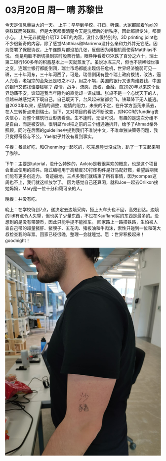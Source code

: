 # 03月20日 周一 晴 苏黎世

今天是信息量巨大的一天。
上午：早早到学校，打扫，听课，大家都顺着Yael的笑眯眯而笑眯眯。但是大家都很清楚今天是洗牌后的新秩序，因此都很专注，都很小心。
上午无非就是介绍T2 DBT的内容，没什么很特别的，3D printing joint也不少很新奇的内容，除了感觉Matthias和Marirena没什么亲和力外并无它感。因为签署了保密协议，上午连照片都没拍几张，反倒因为用相机而使得Matthias不悦。
倒是电脑不断切换到实时股票行情，眼睁睁看着CSX跌了百分之六十，瑞士第二银行160多年的积蓄基本上一天就蒸发了。虽说冰冻三尺，但也不禁唏嘘世事之变。连瑞士银行都能倒闭，瑞士市场都能出现信任危机，世界经济脆弱可见一斑，三十年河东，三十年河西了。可是，瑞信倒闭有整个瑞士政府拨钱，改法，逼人兜着，老祖宗的金条还是取之不尽，用之不竭，美国的银行又该向谁要钱，中国的银行又该找谁要钱呢？
疫情，战争，流感，政权，金融，自2020年以来这个世界动荡不安，谁知道我当年隐约的直觉却一语成谶。张卓不是一个心忧天下的人，但越来越感觉天下既自己，自己既天下，台风起来猪都会飞，铁幕降下无人能逃。自2020年以来，感情的调整，疫情的阻力，未来的不定，在升学方面荡来荡去，在人生转折点来到瑞士。当下，又对项目的看法不断改变，对NCCR的funding丧失信心，对整个建筑行业形势看衰。生不逢时，无话可说。
有趣的是这次分组不是自由，而是被安排。很明显Yael把之前的三个组通通拆开，给予了Ahmad格外照顾。同时在后面的guideline中提到我们不准说中文，不准单独决策等问题，我只觉得奇怪与不公。Yael似乎并没有看到事实。

午餐：餐盒好吃，和Chenming一起吃的，吃完想睡觉没成功，趴了一下又起来喝了咖啡。

下午：主要是tutorial，没什么特殊的，Axloto是我很喜欢的概念，也是这个项目会重点使用的插件。隐式编程用于高精度3D打印构件是好马配好鞍，希望后期我们能有更多创造力。
奇迹般地，三点多我们就结束了所有事情，因为compas这周也不上，我们就这样放学了。
因为感觉自己还算闲，就和Joe一起去Orlikon接她妈妈，Mary是一位十分和蔼可亲的人。

晚餐：并没有吃。

晚上：在学校待到7点，遂决定去边境采购，搭上火车头也不回，高效到达。边境的lidl有点令人失望，但也买了少量东西，不过在Kaufland买的东西是最多的。没想到的是没有带硬币，因此只能手提不能推车。
回家路上一路搭铁路，生怕被人查自己带的超量猪肝、猪腰子、五花肉、猪板油和牛肉沫，索性只碰到一位和蔼大叔检查我的车票。回家已经很晚，整理一会就睡觉。愿 ：世界积极起来！goodnight！


![image](images\\6418f33051f83eaf53305b39.jpg)




